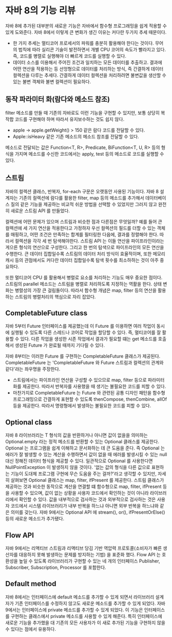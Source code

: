 # 자바 8의 기능 리뷰
자바 8에 추가된 대부분의 새로운 기능은 자바에서 함수형 프로그래밍을 쉽게 적용할 수 있게 도와준다.
자바 8에서 이렇게 큰 변화가 생긴 이유는 커다란 두가지 추세 때문이다.
- 한 가지 추세는 멀티코어 프로세서의 파워를 충분히 활용해야 한다는 것이다. 무어의 법칙에 따라 실리콘 기술이 발전하면서
  개별 CPU 코어의 속도가 빨라지고 있다. 즉, 코드를 병렬로 실행해야 더 빠르게 코드를 실행할 수 있다.
- 데이터 소스를 이용해서 주어진 조건과 일치하는 모든 데이터를 추출하고. 결과에 어떤 연산을 적용하는 등 선엉형으로 데이터를 처리하는 방식,
  즉 간결하게 데이터 컬렉션을 다루는 추세다. 간결하게 데이터 컬렉션을 처리하려면 불변값을 생산할 수 있는 불변 객체와 불변 컬렉션이 필요하다.

## 동작 파라미터 화(람다와 메소드 참조)
filter 메소드를 만들 때 기존의 자바로도 이런 기능을 구현할 수 있지만, 보통 상당히 복작합 코드를 구현해야 하며 따라서 유지보수하는 것도 쉽지 않다.
- apple -> apple.getWeight() > 150 같은 람다 코드를 전달할 수 있다.
- Apple::isHeavy 같은 기존 메소드의 메소드 참조를 전달할 수 있다.

메소드로 전달되는 값은 Function<T, R>, Predicate<T>, BiFunction<T, U, R> 등의 형식을 가지며 메소드를 수신한 코드에서는
apply, test 등의 메소드로 코드를 실행할 수 있다. 

## 스트림
자바의 컬렉션 클래스, 반복자, for-each 구문은 오랫동안 사용된 기능이다. 자바 8 설계자는 기존의 컬렉션에 람다를 활용한 filter, map 등의 메소드를
추가해서 데이터베이스 질의 같은 기능을 제공하는 비교적 쉬운 방법을 선택할 수 있었지만 그러지 않고 완전히 새로운 스트림 API 를 만들었다.

컬렉션에 어떤 문제가 있으며 스트림과 비슷한 점과 다른점은 무엇일까? 예를 들어 큰 컬렉션에 세 가지 연산을 적용한다고 가정하자
우선 컬렉션의 필드를 더할 수 있는 객체를 매핑하고, 어떤 조건은 만족하는 합계를 필터링한 다음에, 결과를 정렬해야 한다.
따라서 컬렉션을 각각 세 번 탐색해야한다. 스트림 API 는 이들 연산을 파이프라인이라는 게으른 형식의 연산으로 구성한다.
그리고 한 번의 탐색으로 파이프라인의 모든 연산을 수행한다. 큰 데이터 집합일수록 스트림의 데이터 처리 방식이 효율적이며,
또한 메모리 캐시 등의 관점에서도 커다란 데이터 집합일수록 탐색 횟수를 최소하하는 것이 아주 중요하다.

또한 멀티코어 CPU 를 활용해서 병렬로 요소를 처리하는 기능도 매우 중요한 점이다. 스트림의 parallel 메소드는 스트림을 병렬로 처리하도록 지정하는 역활을 한다.
상태 변화는 병렬성의 가장 큰 걸림돌이다. 따라서 함수형 개념은 map, filter 등의 연산을 활용하는 스트림의 병렬처리의 핵심으로 자리 잡았다.

## CompletableFuture class
자바 5부터 Future 인터페이스를 제공했는데 이 Future 를 이용하면 여러 작업이 동시에 실행될 수 있도록 다른 스레드나 코어로 작업을 할당할 수 있다.
즉, 멀티코어를 잘 활용할 수 있다. 다른 작업을 생성한 시존 작업에서 결과가 필요할 떄는 get 메소드를 호출해서 생성된 Future 가 완료될 때까지 기다릴 수 있다.

자바 8부터는 이러한 Future 를 구현하는 CompletableFuture 클래스가 제공된다. 
CompletableFuture 는 'CompletableFuture 와 Future 스트림과 컬렉션의 관계와 같다'랴는 좌우명을 주장한다.
- 스트림에서는 파이프라인 연산을 구성할 수 있으므로 map, filter 등으로 파라미터화를 제공한다. 
  따라서 반복자를 사용했을 때 생기는 불필요한 코드를 피할 수 있다.
- 마찬가지로 CompletableFuture 는 Future 와 관련된 공통 디자인 패턴을 함수형 프로그래밍으로 간결하게 표현할 수 있도록
  thenCompose, thenCombine, allOf 등을 제공한다. 따라서 명령형에서 발생하는 불필요한 코드를 피할 수 있다.

## Optional class
자바 8 라이브러리는 T 형식의 값을 반환하거나 아니면 값이 없을을 의미하는 Optional.empty 라는 정적 메소드를 반환할 수 있는 Optional<T> 클래스를 제공한다.
Optional<T> 는 프로그램을 쉽게 이해하고 문서화하는 데 큰 도움을 준다. 즉 Optional<T> 는 에러가 잘 발생할 수 있는 계산을 수행하면서
값이 없을 때 에러를 발생시킬 수 있는 null 대신 정해진 데이터 형식을 제공할 수 있다.  일관적으로 Optional<T> 를 사용한다면 NullPointException 이 발생하지 않을 것이다.
'없는 값의 형식을 다른 값으로 표현하는 기능이 도대체 프로그램 구현에 무슨 도움을 주는 걸까?'라고 생각할 수 있지만, 자세히 살펴보면 Optional<T> 클래스는
map, filter, ifPresent 를 제공한다. 스트림 클래스가 제공하는 것과 비슷한 동작으로 계산을 연결할 떄 함수형으로 map, filter, ifPresent 등을 사용할 수 있으며,
값이 없는 상황을 사용자 코드에서 확인하는 것이 아니라 라이브러리에서 확인할 수 있다. 값을 내부적으로 검사하는 것과 외부적으로 검사하는 것은 사용자 코드에서 
시스템 라이브러리가 내부 반복을 하느냐 아니면 외부 반복을 하느냐와 같은 의미를 갖는다. 
자바 9에서는 Optional API 에 stream(), or(), ifPresentOrElse() 등의 새로운 메소드가 추가됐다.

## Flow API 
자바 9에서는 리액티브 스트림과 리액티브 당김 기반 역압력 프로토콜(소비자가 빠른 생산자를 대응하지 못해 발생하는 문제를 방지하는 기법) 을 표준화 했다.
Flow API 는 호환성을 높일 수 있도록 라이브러리가 구현할 수 있는 네 개의 인터페이스 Publisher, Subscriber, Subscription, Processor 를 포함한다.

## Default method
자바 8에서는 인터페이스에 default 메소드를 추가할 수 있게 되면서 라이브러리 설계자가 기존 인터페이스를 수정하지 않고도 새로운 메소드를 추가할 수 있게 되었다.
자바 9에서는 인터페이스에 private 메소드를 추가할 수 있게 되었다. 이 기능은 인터페이스를 구현하는 클래스에서 private 메소드를 사용할 수 있게 해준다.
특히 인터페이스에 새로운 기능을 추가했을 대 기존의 모든 사용자가 이 새로 추가된 기능을 구현하지 않을 수 있다는 점에서 유용하다.
